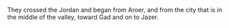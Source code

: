 They crossed the Jordan and began from Aroer, and from the city that is in the middle of the valley, toward Gad and on to Jazer.
